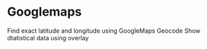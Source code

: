 # Googlemaps
Find exact latitude and longitude using GoogleMaps Geocode
Show dtatistical data using overlay
